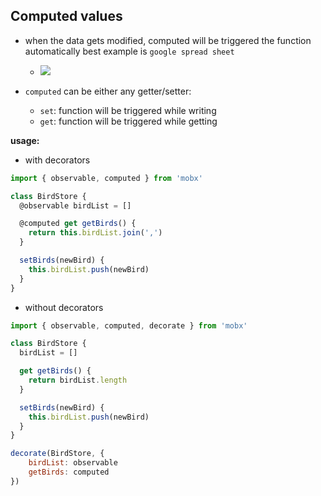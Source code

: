 ## Computed values

- when the data gets modified, computed will be triggered the function automatically
  best example is `google spread sheet`

  - ![](https://cra2ycoder.sirv.com/tutorial-mobx/computed_mobx.gif)

- `computed` can be either any getter/setter:
  - `set`: function will be triggered while writing
  - `get`: function will be triggered while getting

**usage:**

- with decorators

```js
import { observable, computed } from 'mobx'

class BirdStore {
  @observable birdList = []

  @computed get getBirds() {
    return this.birdList.join(',')
  }

  setBirds(newBird) {
    this.birdList.push(newBird)
  }
}
```

- without decorators

```js
import { observable, computed, decorate } from 'mobx'

class BirdStore {
  birdList = []

  get getBirds() {
    return birdList.length
  }

  setBirds(newBird) {
    this.birdList.push(newBird)
  }
}

decorate(BirdStore, {
    birdList: observable
    getBirds: computed
})
```
